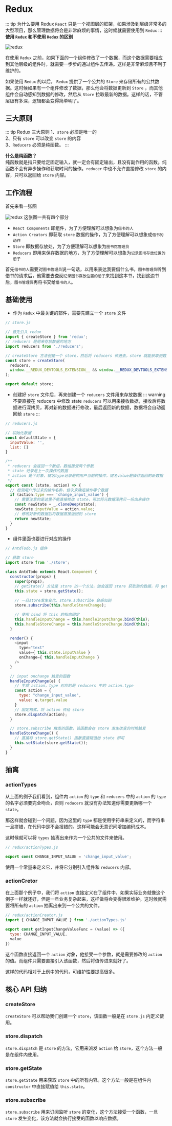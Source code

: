 # Redux
::: tip 为什么要用 Redux
`React` 只是一个视图层的框架，如果涉及到层级非常多的大型项目，那么管理数据将会是非常麻烦的事情，这时候就需要使用到 `Redux`
:::
**使用 `Redux` 和不使用 `Redux` 的区别**
<br />

<!-- <img :src="$withBase('/react/redux/index.png')"> -->
![redux](/react/redux/index.png)

在使用 `Redux` 之前，如果下面的一个组件修改了一个数据，而这个数据需要相应到其他层级的组件时，就需要一步步的通过组件去传递。这样是非常麻烦且不利于维护的。

如果使用 `Redux` 的以后， `Redux` 提供了一个公共的 `Store` 来存储所有的公共数据。这时候如果有一个组件修改了数据，那么他会将数据更新到 `Store` ，而其他组件会自动感知到数据的修改，然后从 `Store` 拉取最新的数据。这样的话，不管层级有多深，逻辑都会变得简单明了。

## 三大原则
::: tip Redux 三大原则
1、`store` 必须是唯一的 <br />
2、只有 `store` 可以改变 `store` 的内容 <br />
3、`Reducers` 必须是纯函数。
:::

**什么是纯函数？**<br />
纯函数就是指只要给定固定输入，就一定会有固定输出，且没有副作用的函数。纯函数不会有异步操作和获取时间的操作。`reducer` 中也不允许直接修改 `store` 的内容，只可以返回给 `store` 内容。
## 工作流程
首先来看一张图
<!-- <img :src="$withBase('/react/redux/redux-flow.png')"> -->
![redux](/react/redux/redux-flow.png)
这张图一共有四个部分
- `React Components` 即组件，为了方便理解可以想象为`借书的人`
- `Action Creators` 即获取 `store` 数据的操作，为了方便理解可以想象成`借书的动作`
- `Store` 即数据存放处，为了方便理解可以想象为`图书馆管理员`
- `Reducers` 即用来保存数据的地方，为了方便理解可以想象为`记录图书存放位置的册子`

首先`借书的人`需要对`图书管理员`说一句话，以用来表达我要借什么书，`图书管理员`听到借书的请求后，他需要去查阅`记录图书存放位置的册子`来找到这本书，找到这边书后，`图书管理员`再将书交给`借书的人`。


## 基础使用
- 作为 `Redux` 中最关键的部件，需要先建立一个 `store` 文件

```js
// store.js

// 首先引入 redux
import { createStore } from 'redux';
// reducers 是用来存放数据的地方
import reducers from './reducers';

// createStore 方法创建一个 store，然后将 reducers 传进去，store 就能获取到数据了，后面那句是开启 Chrome 的 redux-devtools
const store = createStore(
  reducers,
  window.__REDUX_DEVTOOLS_EXTENSION__ && window.__REDUX_DEVTOOLS_EXTENSION__()  
);

export default store;
```

- 创建好 `store` 文件后，再来创建一个 `reducers` 文件用来存放数据
::: warning 不要直接在 reducers 中修改 state
`reducers` 可以用来接收数据，接收后将数据进行深拷贝，再对新的数据进行修改，最后返回新的数据，数据将会自动返回给 `store`
:::
```js {16,17}
// reducers.js

// 初始化数据
const defaultState = {
  inputValue: '',
  list: []
}

/**
 * reducers 会返回一个数组，数组接受两个参数
 * state 记录是上一次操作的数据
 * action 是个对象，键名type记录是的用户当前的操作，键名value是操作返回的新数据
 */
export const (state, action) => {
  // 检测用户传过来的操作名称，依次来确定操作哪个数据
  if (action.type === 'change_input_value') {
    // 需要注意的是这里不能直接修改 state，可以将元数据深拷贝一份出来操作
    const newState = _.cloneDeep(state);
    newState.inputValue = action.value;
    // 修改好新的数据后将数据直接返回到 store
    return newState;
  }
}
```

- 组件里面也要进行对应的操作
```js {10,13,32,33,36,42}
// AntdTodo.js 组件

// 获取 store
import store from './store';

class AntdTodo extends React.Component {
  constructor(props) {
    super(props);
    // getState() 方法是 store 的一个方法，他会返回 store 获取到的数据，将 getState() 赋值给 this.state 可以让组件直接获取到 redux 中的值
    this.state = store.getState();
    
    // 一旦store发生变化，store.subscribe 会感知到
    store.subscribe(this.handleStoreChange);

    // 使用 bind 将 this 的指向固定
    this.handleInputChange = this.handleInputChange.bind(this);
    this.handleStoreChange = this.handleStoreChange.bind(this);
  }

  render() {
    <input
      type="text"
      value={ this.state.inputValue }
      onChange={ this.handleInputChange }
    />
  }

  // input onchange 触发的函数
  handleInputChange(e) {
    // 生成 action，type 对应的是 reducers 中的 action.type
    const action = {
      type: "change_input_value",
      value: e.target.value
    }
    // 固定格式，将 action 传给 store
    store.dispatch(action);
  }

  // store.subscribe 触发的函数，该函数会在 store 发生改变的时候触发
  handleStoreChange() {
    // 直接将 store.getState() 函数直接赋值给 state 即可
    this.setState(store.getState());
  }
}
```

## 抽离 

### actionTypes
从上面的例子我们看到，组件内 `action` 的 `type` 和 `reducers` 中的 `action` 的 `type` 的名字必须要完全吻合，否则 `reducers` 就没有办法知道你需要更新哪一个 `state`。

那这样就会碰到一个问题，因为这里的 `type` 都是使用字符串来定义的，而字符串一旦拼错，在代码中是不会报错的。这样可能会无意识间增加编码成本。

这时候就可以将 `types` 抽离出来作为一个公共的文件来使用。

```js
// redux/actionTypes.js 

export const CHANGE_INPUT_VALUE = 'change_input_value';
```

使用一个常量来定义它，并将它分别引入组件和 `reducers` 内部。

### actionCretor
在上面那个例子中，我们将 `action` 直接定义在了组件中，如果实际业务就像这个例子一样就还好，但是一旦业务复杂起来，这样做将会变得很难维护。这时候就需要将所有的 `action` 抽离出来到一个公共的文件。

```js
// redux/actionCreator.js
import { CHANGE_INPUT_VALUE } from './actionTypes.js'

export const getInputChangeValueFunc = (value) => ({
  type: CHANGE_INPUT_VALUE,
  value
})
```
这个函数直接返回一个 `action` 对象，他接受一个参数，就是需要修改的 `action` 的值。而组件只需要直接引入该函数，然后将值传进来就好了。

这样的代码相对于上例中的代码，可维护性要提高很多。

## 核心 API 归纳
### createStore
`createStore` 可以帮助我们创建一个 `store`，该函数一般是在 `store.js` 内定义使用。

### store.dispatch
`store.dispatch` 是 `store` 的方法，它用来派发 `action` 给 `store`，这个方法一般是在组件内使用。

### store.getState
`store.getState` 用来获取 `store` 中的所有内容。这个方法一般是在组件内 `constructor` 中直接赋值给 `this.state`。

### store.subscribe
`store.subscribe` 用来订阅监听 `store` 的变化，这个方法接受一个函数，一旦 `store` 发生变化，该方法就会执行接受的函数以响应数据。